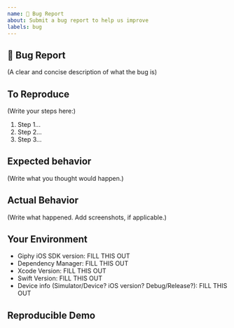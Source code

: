 ```yaml
---
name: 🐛 Bug Report
about: Submit a bug report to help us improve
labels: bug
---
```


## 🐛 Bug Report

(A clear and concise description of what the bug is)

## To Reproduce

(Write your steps here:)

1. Step 1...
1. Step 2...
1. Step 3...

## Expected behavior

<!--
  How did you expect your project to behave?
  It’s fine if you’re not sure your understanding is correct.
  Write down what you thought would happen.
-->

(Write what you thought would happen.)

## Actual Behavior

<!--
  Did something go wrong?
  Is something broken, or not behaving as you expected?
  Describe this section in detail, and attach screenshots if possible.
-->

(Write what happened. Add screenshots, if applicable.)

## Your Environment

<!-- Include as many relevant details about the environment you experienced the bug in -->

- Giphy iOS SDK version: FILL THIS OUT
- Dependency Manager: FILL THIS OUT
- Xcode Version: FILL THIS OUT
- Swift Version: FILL THIS OUT
- Device info (Simulator/Device? iOS version? Debug/Release?): FILL THIS OUT

## Reproducible Demo

<!-- Let us know how to reproduce the issue. Include a code sample or share a project that reproduces the issue. -->